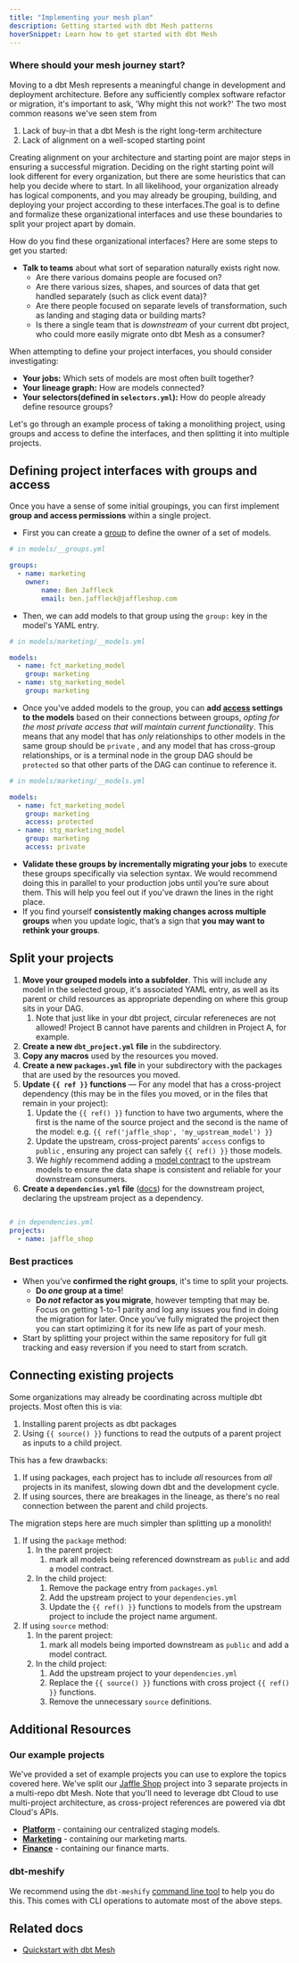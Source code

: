 ```yaml
---
title: "Implementing your mesh plan"
description: Getting started with dbt Mesh patterns
hoverSnippet: Learn how to get started with dbt Mesh
---
```


### Where should your mesh journey start?

Moving to a dbt Mesh represents a meaningful change in development and deployment architecture. Before any sufficiently complex software refactor or migration, it's important to ask, 'Why might this not work?' The two most common reasons we've seen stem from

1. Lack of buy-in that a dbt Mesh is the right long-term architecture
2. Lack of alignment on a well-scoped starting point

Creating alignment on your architecture and starting point are major steps in ensuring a successful migration. Deciding on the right starting point will look different for every organization, but there are some heuristics that can help you decide where to start. In all likelihood, your organization already has logical components, and you may already be grouping, building, and deploying your project according to these interfaces.The goal is to define and formalize these organizational interfaces and use these boundaries to split your project apart by domain.

How do you find these organizational interfaces? Here are some steps to get you started:

- **Talk to teams** about what sort of separation naturally exists right now.
  - Are there various domains people are focused on?
  - Are there various sizes, shapes, and sources of data that get handled separately (such as click event data)?
  - Are there people focused on separate levels of transformation, such as landing and staging data or building marts?
  - Is there a single team that is *downstream* of your current dbt project, who could more easily migrate onto dbt Mesh as a consumer? 

When attempting to define your project interfaces, you should consider investigating:

- **Your jobs:** Which sets of models are most often built together?
- **Your lineage graph:** How are models connected?
- **Your selectors(defined in `selectors.yml`):** How do people already define resource groups?

Let's go through an example process of taking a monolithing project, using groups and access to define the interfaces, and then splitting it into multiple projects.

## Defining project interfaces with groups and access

Once you have a sense of some initial groupings, you can first implement **group and access permissions** within a single project.

- First you can create a [group](/docs/build/groups) to define the owner of a set of models.

```yml
# in models/__groups.yml

groups: 
  - name: marketing
    owner:
        name: Ben Jaffleck 
        email: ben.jaffleck@jaffleshop.com
```

- Then, we can add models to that group using the `group:` key in the model's YAML entry.

```yml
# in models/marketing/__models.yml

models: 
  - name: fct_marketing_model
    group: marketing
  - name: stg_marketing_model
    group: marketing
```

- Once you've added models to the group, you can **add [access](/docs/collaborate/govern/model-access) settings to the models** based on their connections between groups, *opting for the most private access that will maintain current functionality*. This means that any model that has *only* relationships to other models in the same group should be `private` , and any model that has cross-group relationships, or is a terminal node in the group DAG should be `protected` so that other parts of the DAG can continue to reference it.

```yml
# in models/marketing/__models.yml

models: 
  - name: fct_marketing_model
    group: marketing
    access: protected
  - name: stg_marketing_model
    group: marketing
    access: private
```

- **Validate these groups by incrementally migrating your jobs** to execute these groups specifically via selection syntax. We would recommend doing this in parallel to your production jobs until you’re sure about them. This will help you feel out if you’ve drawn the lines in the right place.
- If you find yourself **consistently making changes across multiple groups** when you update logic, that’s a sign that **you may want to rethink your groups**.

## Split your projects

1. **Move your grouped models into a subfolder**. This will include any model in the selected group, it's associated YAML entry, as well as its parent or child resources as appropriate depending on where this group sits in your DAG.
   1. Note that just like in your dbt project, circular refereneces are not allowed! Project B cannot have parents and children in Project A, for example.
2. **Create a new `dbt_project.yml` file** in the subdirectory.
3. **Copy any macros** used by the resources you moved.
4. **Create a new `packages.yml` file** in your subdirectory with the packages that are used by the resources you moved.
5. **Update `{{ ref }}` functions** &mdash; For any model that has a cross-project dependency (this may be in the files you moved, or in the files that remain in your project):
   1. Update the `{{ ref() }}` function to have two arguments, where the first is the name of the source project and the second is the name of the model: e.g. `{{ ref('jaffle_shop', 'my_upstream_model') }}`
   2. Update the upstream, cross-project parents’ `access` configs to `public` , ensuring any project can safely `{{ ref() }}` those models.
   3. We *highly* recommend adding a [model contract](/docs/collaborate/govern/model-contracts) to the upstream models to ensure the data shape is consistent and reliable for your downstream consumers.
6. **Create a `dependencies.yml` file** ([docs](/docs/collaborate/govern/project-dependencies)) for the downstream project, declaring the upstream project as a dependency.

```yml

# in dependencies.yml
projects:
  - name: jaffle_shop
```

### Best practices

- When you’ve **confirmed the right groups**, it's time to split your projects.
  - **Do *one* group at a time**!
  - **Do *not* refactor as you migrate**, however tempting that may be. Focus on getting 1-to-1 parity and log any issues you find in doing the migration for later. Once you’ve fully migrated the project then you can start optimizing it for its new life as part of your mesh.
- Start by splitting your project within the same repository for full git tracking and easy reversion if you need to start from scratch.


## Connecting existing projects

Some organizations may already be coordinating across multiple dbt projects. Most often this is via:

1. Installing parent projects as dbt packages
2. Using `{{ source() }}` functions to read the outputs of a parent project as inputs to a child project. 

This has a few drawbacks:

1. If using packages, each project has to include *all* resources from *all* projects in its manifest, slowing down dbt and the development cycle.
2. If using sources, there are breakages in the lineage, as there's no real connection between the parent and child projects.

The migration steps here are much simpler than splitting up a monolith!

1. If using the `package` method:
   1. In the parent project:
      1. mark all models being referenced downstream as `public` and add a model contract.
   2. In the child project:
      1. Remove the package entry from `packages.yml`
      2. Add the upstream project to your `dependencies.yml`
      3. Update the `{{ ref() }}` functions to models from the upstream project to include the project name argument.
1. If using `source` method:
   1. In the parent project:
      1. mark all models being imported downstream as `public` and add a model contract.
   2. In the child project:
      1. Add the upstream project to your `dependencies.yml`
      2. Replace the `{{ source() }}` functions with cross project `{{ ref() }}` functions.
      3. Remove the unnecessary `source` definitions.

## Additional Resources
### Our example projects

We've provided a set of example projects you can use to explore the topics covered here. We've split our [Jaffle Shop](https://github.com/dbt-labs/jaffle-shop) project into 3 separate projects in a multi-repo dbt Mesh. Note that you'll need to leverage dbt Cloud to use multi-project architecture, as cross-project references are powered via dbt Cloud's APIs.

- **[Platform](https://github.com/dbt-labs/jaffle-shop-mesh-platform)** - containing our centralized staging models.
- **[Marketing](https://github.com/dbt-labs/jaffle-shop-mesh-marketing)** - containing our marketing marts.
- **[Finance](https://github.com/dbt-labs/jaffle-shop-mesh-finance)** - containing our finance marts.

### dbt-meshify

We recommend using the `dbt-meshify` [command line tool](<https://dbt-labs.github.io/dbt-meshify/>) to help you do this. This comes with CLI operations to automate most of the above steps.

## Related docs
- [Quickstart with dbt Mesh](/guides/mesh-qs)
